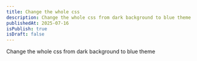 ```yaml
---
title: Change the whole css
description: Change the whole css from dark background to blue theme
publishedAt: 2025-07-16
isPublish: true
isDraft: false
---
```

Change the whole css from dark background to blue theme